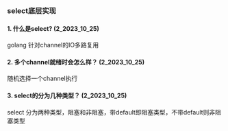 ### select底层实现

#### 1. 什么是select? (2_2023_10_25)
golang 针对channel的IO多路复用

#### 2. 多个channel就绪时会怎么样？ (2_2023_10_25)
随机选择一个channel执行

#### 3. select的分为几种类型？  (2_2023_10_25)
select 分为两种类型，阻塞和非阻塞，带default即阻塞类型，不带default则非阻塞类型
